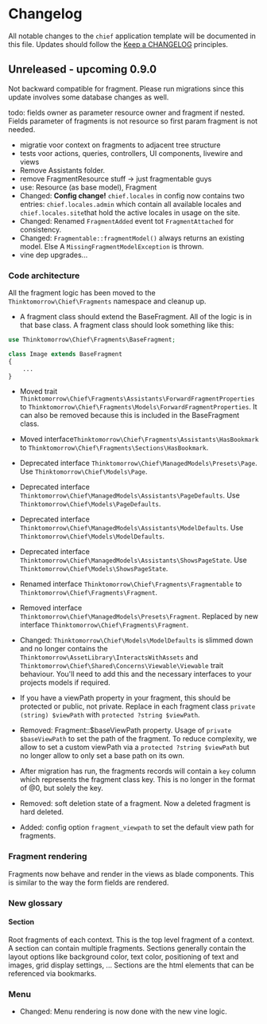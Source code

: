 # Changelog

All notable changes to the `chief` application template will be documented in this file. Updates should follow
the [Keep a CHANGELOG](http://keepachangelog.com/)
principles.

## Unreleased - upcoming 0.9.0
Not backward compatible for fragment. Please run migrations since this update involves some database changes as well.

todo: fields owner as parameter resource owner and fragment if nested. Fields parameter of fragments is not resource so first param fragment is not needed.
- migratie voor context on fragments to adjacent tree structure
- tests voor actions, queries, controllers, UI components, livewire and views
- Remove Assistants folder.
- remove FragmentResource stuff -> just fragmentable guys
- use: Resource (as base model), Fragment
- Changed: **Config change!** `chief.locales` in config now contains two entries: `chief.locales.admin` which contain all available locales and `chief.locales.site`that hold the active locales in usage on the site.
-   Changed: Renamed `FragmentAdded` event tot `FragmentAttached` for consistency.
- Changed: `Fragmentable::fragmentModel()` always returns an existing model. Else A `MissingFragmentModelException` is thrown.
- vine dep upgrades...

### Code architecture
All the fragment logic has been moved to the `Thinktomorrow\Chief\Fragments` namespace and cleanup up.

- A fragment class should extend the BaseFragment. All of the logic is in that base class.  A fragment class should look something like this:
```php
use Thinktomorrow\Chief\Fragments\BaseFragment;

class Image extends BaseFragment
{
    ...
}
```
- Moved trait `Thinktomorrow\Chief\Fragments\Assistants\ForwardFragmentProperties` to `Thinktomorrow\Chief\Fragments\Models\ForwardFragmentProperties`. It can also be removed because this is included in the BaseFragment class.
- Moved interface`Thinktomorrow\Chief\Fragments\Assistants\HasBookmark` to `Thinktomorrow\Chief\Fragments\Sections\HasBookmark`. 
- Deprecated interface `Thinktomorrow\Chief\ManagedModels\Presets\Page`. Use `Thinktomorrow\Chief\Models\Page`.
- Deprecated interface `Thinktomorrow\Chief\ManagedModels\Assistants\PageDefaults`. Use `Thinktomorrow\Chief\Models\PageDefaults`.
- Deprecated interface `Thinktomorrow\Chief\ManagedModels\Assistants\ModelDefaults`. Use `Thinktomorrow\Chief\Models\ModelDefaults`.
- Deprecated interface `Thinktomorrow\Chief\ManagedModels\Assistants\ShowsPageState`. Use `Thinktomorrow\Chief\Models\ShowsPageState`.
- Renamed interface `Thinktomorrow\Chief\Fragments\Fragmentable` to ``Thinktomorrow\Chief\Fragments\Fragment``.
- Removed interface `Thinktomorrow\Chief\ManagedModels\Presets\Fragment`. Replaced by new interface `Thinktomorrow\Chief\Fragments\Fragment`.
- Changed: `Thinktomorrow\Chief\Models\ModelDefaults` is slimmed down and no longer contains the `Thinktomorrow\AssetLibrary\InteractsWithAssets` and `Thinktomorrow\Chief\Shared\Concerns\Viewable\Viewable` trait behaviour. You'll need to add this and the necessary interfaces to your projects models if required.

- If you have a viewPath property in your fragment, this should be protected or public, not private.
  Replace in each fragment class `private (string) $viewPath` with `protected ?string $viewPath`.
- Removed: Fragment::$baseViewPath property. Usage of `private $baseViewPath` to set the path of the fragment. To reduce complexity, we allow to set a custom viewPath via a `protected ?string $viewPath` but no longer allow to only set a base path on its own.
- After migration has run, the fragments records will contain a `key` column which represents the fragment class key. This is no longer in the format of <key>@0, but solely the key.
- Removed: soft deletion state of a fragment. Now a deleted fragment is hard deleted.
- Added: config option `fragment_viewpath` to set the default view path for fragments.

### Fragment rendering
Fragments now behave and render in the views as blade components. This is similar to the way the form fields are rendered.

### New glossary
#### Section 
Root fragments of each context. This is the top level fragment of a context. A section can contain multiple fragments. 
Sections generally contain the layout options like background color, text color, positioning of text and images, grid display settings, ... 
Sections are the html elements that can be referenced via bookmarks.

### Menu
- Changed: Menu rendering is now done with the new vine logic. 
